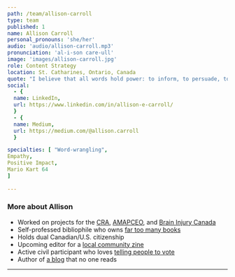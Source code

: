```yaml
---
path: /team/allison-carroll
type: team
published: 1
name: Allison Carroll
personal_pronouns: 'she/her'
audio: 'audio/allison-carroll.mp3'
pronunciation: 'al-i-son care-ull'
image: 'images/allison-carroll.jpg'
role: Content Strategy
location: St. Catharines, Ontario, Canada
quote: "I believe that all words hold power: to inform, to persuade, to comfort, or to delight. It’s my goal to unleash that power with every sentence I write."
social: 
  - {
  name: LinkedIn,
  url: https://www.linkedin.com/in/allison-e-carroll/
  }
  - {
  name: Medium,
  url: https://medium.com/@allison.carroll
  }

specialties: [ "Word-wrangling",
Empathy,
Positive Impact,
Mario Kart 64
]
  
---
```


### More about Allison
* Worked on projects for the [CRA](https://www.canada.ca/en/revenue-agency.html), [AMAPCEO](https://amapceo.on.ca/about), and [Brain Injury Canada](https://www.braininjurycanada.ca/)
* Self-professed bibliophile who owns [far too many books](https://www.goodreads.com/user/show/3400480-allison)
* Holds dual Canadian/U.S. citizenship
* Upcoming editor for a [local community zine](https://thewillowcommunity.com/hearingvoiceszine/)
* Active civil participant who loves [telling people to vote](https://www.democratsabroad.org/ca_niagara)
* Author of [a blog](https://wordpress.com/view/theothercarroll.wordpress.com) that no one reads

-----------------------------------
